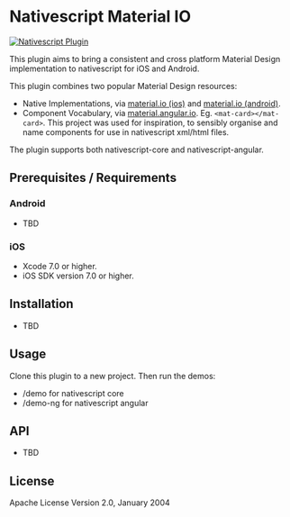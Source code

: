 # Nativescript Material IO

[![Nativescript Plugin](https://img.shields.io/badge/nativescript%20plugin-in%20development-orange.svg)](http://nstudio.io)

This plugin aims to bring a consistent and cross platform Material Design implementation to nativescript for iOS and Android.  

This plugin combines two popular Material Design resources:
* Native Implementations, via [material.io (ios)](https://material.io/components/ios/) and [material.io (android)](https://material.io/components/android/).  
* Component Vocabulary, via [material.angular.io](https://material.angular.io/components).  Eg. `<mat-card></mat-card>`.  This project was used for inspiration, to sensibly organise and name components for use in nativescript xml/html files.  

The plugin supports both nativescript-core and nativescript-angular.  


## Prerequisites / Requirements

### Android

* TBD


### iOS

* Xcode 7.0 or higher.
* iOS SDK version 7.0 or higher.


## Installation

* TBD

## Usage 

Clone this plugin to a new project.  Then run the demos:
* /demo for nativescript core
* /demo-ng for nativescript angular

## API

* TBD

## License

Apache License Version 2.0, January 2004
